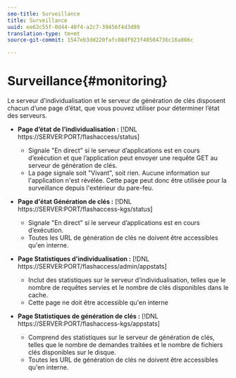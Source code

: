 ```yaml
---
seo-title: Surveillance
title: Surveillance
uuid: ee62c55f-0d44-40f4-a2c7-39456f4d3d99
translation-type: tm+mt
source-git-commit: 1547eb3dd220fafc08df923f40504736c16a866c

---
```



# Surveillance{#monitoring}

Le serveur d’individualisation et le serveur de génération de clés disposent chacun d’une page d’état, que vous pouvez utiliser pour déterminer l’état des serveurs.

* **Page d’état de l’individualisation :** [!DNL https://SERVER:PORT/flashaccess/status]

   * Signale &quot;En direct&quot; si le serveur d’applications est en cours d’exécution et que l’application peut envoyer une requête GET au serveur de génération de clés.
   * La page signale soit &quot;Vivant&quot;, soit rien. Aucune information sur l&#39;application n&#39;est révélée. Cette page peut donc être utilisée pour la surveillance depuis l&#39;extérieur du pare-feu.

* **Page d&#39;état Génération de clés :** [!DNL https://SERVER:PORT/flashaccess-kgs/status]

   * Signale &quot;En direct&quot; si le serveur d’applications est en cours d’exécution.
   * Toutes les URL de génération de clés ne doivent être accessibles qu&#39;en interne.

* **Page Statistiques d’individualisation :** [!DNL https://SERVER:PORT/flashaccess/admin/appstats]

   * Inclut des statistiques sur le serveur d’individualisation, telles que le nombre de requêtes servies et le nombre de clés disponibles dans le cache.
   * Cette page ne doit être accessible qu&#39;en interne

* **Page Statistiques de génération de clés :** [!DNL https://SERVER:PORT/flashaccess-kgs/appstats]

   * Comprend des statistiques sur le serveur de génération de clés, telles que le nombre de demandes traitées et le nombre de fichiers clés disponibles sur le disque.
   * Toutes les URL de génération de clés ne doivent être accessibles qu&#39;en interne.

